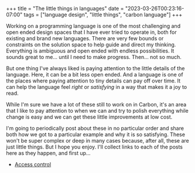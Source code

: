 +++
title = "The little things in languages"
date = "2023-03-26T00:23:16-07:00"
tags = ["language design", "little things", "carbon language"]
+++

Working on a programming language is one of the most challenging and open ended
design spaces that I have ever tried to operate in, both for existing and brand new languages. There are very few bounds or constraints on the solution
space to help guide and direct my thinking. Everything is ambiguous and open
ended with endless possibilities. It sounds great to me... until I need to make
progress. Then... not so much.

But one thing I've always liked is paying attention to the little details of the
language. Here, it can be a bit less open ended. And a language is one of the
places where paying attention to tiny details can pay off over time. It can help
the language feel _right_ or _satisfying_ in a way that makes it a joy to read.

While I'm sure we have a lot of these still to work on in Carbon, it's an area
that I like to pay attention to when we can and try to polish everything while
change is easy and we can get these little improvements at low cost.

I'm going to periodically post about these in no particular order and share
both how we got to a particular example and why it is so satisfying. These won't
be super complex or deep in many cases because, after all, these are just little
things. But I hope you enjoy. I'll collect links to each of the posts here as they happen, and first up...

- [Access control](/posts/little_things_1_access)
